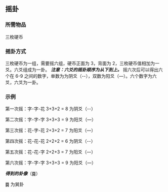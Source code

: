 ## 摇卦
### 所需物品
三枚硬币
### 摇卦方式
三枚硬币为一组，需要摇六组，硬币正面为 3，背面为 2，三枚硬币值相加为一爻。六爻组成为一卦。
***注意：六爻的摇卦顺序为从下到上。***
摇六次后可以得出六个在 6-9 之间的数字，单数为为阴爻（--），双数为阳爻（—）。六个数字为六爻，六爻为一卦。

### 示例
第一次摇：字-字-花 3+3+2 = 8 为阴爻（--）

第二次摇：字-字-字 3+3+3 = 9 为阳爻（—）

第三次摇：花-字-花 2+3+2 = 7 为阳爻（—）

第四次摇：花-花-花 2+2+2 = 6 为阴爻（--）

第五次摇：花-花-字 2+2+3 = 7 为阳爻（—）

第六次摇：字-字-字 3+3+3 = 9 为阳爻（—）

***得到的卦像***（䷸）

䷸ 为巽卦
